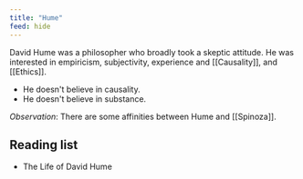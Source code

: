 ```yaml
---
title: "Hume"
feed: hide
---
```


David Hume was a philosopher who broadly took a skeptic attitude. He was interested in empiricism, subjectivity, experience and [[Causality]], and [[Ethics]]. 

* He doesn't believe in causality. 
* He doesn't believe in substance. 



_Observation_: There are some affinities between Hume and [[Spinoza]]. 

## Reading list

* The Life of David Hume